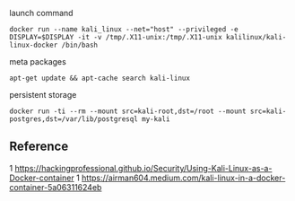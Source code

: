 launch command

`docker run --name kali_linux --net="host" --privileged -e DISPLAY=$DISPLAY -it -v /tmp/.X11-unix:/tmp/.X11-unix kalilinux/kali-linux-docker /bin/bash`

meta packages

`apt-get update && apt-cache search kali-linux`

persistent storage

`docker run -ti --rm --mount src=kali-root,dst=/root --mount src=kali-postgres,dst=/var/lib/postgresql my-kali`

## Reference
1 https://hackingprofessional.github.io/Security/Using-Kali-Linux-as-a-Docker-container
1 https://airman604.medium.com/kali-linux-in-a-docker-container-5a06311624eb
